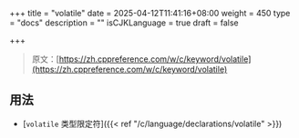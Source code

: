 +++
title = "volatile"
date = 2025-04-12T11:41:16+08:00
weight = 450
type = "docs"
description = ""
isCJKLanguage = true
draft = false

+++

> 原文：[https://zh.cppreference.com/w/c/keyword/volatile](https://zh.cppreference.com/w/c/keyword/volatile)

## 用法

- [`volatile` 类型限定符]({{< ref "/c/language/declarations/volatile" >}})

